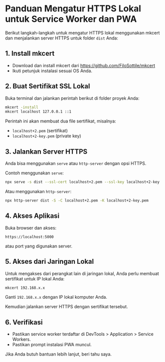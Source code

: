 # Panduan Mengatur HTTPS Lokal untuk Service Worker dan PWA

Berikut langkah-langkah untuk mengatur HTTPS lokal menggunakan mkcert dan menjalankan server HTTPS untuk folder `dist` Anda:

## 1. Install mkcert

- Download dan install mkcert dari https://github.com/FiloSottile/mkcert
- Ikuti petunjuk instalasi sesuai OS Anda.

## 2. Buat Sertifikat SSL Lokal

Buka terminal dan jalankan perintah berikut di folder proyek Anda:

```bash
mkcert -install
mkcert localhost 127.0.0.1 ::1
```

Perintah ini akan membuat dua file sertifikat, misalnya:

- `localhost+2.pem` (sertifikat)
- `localhost+2-key.pem` (private key)

## 3. Jalankan Server HTTPS

Anda bisa menggunakan `serve` atau `http-server` dengan opsi HTTPS.

Contoh menggunakan `serve`:

```bash
npx serve -s dist --ssl-cert localhost+2.pem --ssl-key localhost+2-key.pem
```

Atau menggunakan `http-server`:

```bash
npx http-server dist -S -C localhost+2.pem -K localhost+2-key.pem
```

## 4. Akses Aplikasi

Buka browser dan akses:

```
https://localhost:5000
```

atau port yang digunakan server.

## 5. Akses dari Jaringan Lokal

Untuk mengakses dari perangkat lain di jaringan lokal, Anda perlu membuat sertifikat untuk IP lokal Anda:

```bash
mkcert 192.168.x.x
```

Ganti `192.168.x.x` dengan IP lokal komputer Anda.

Kemudian jalankan server HTTPS dengan sertifikat tersebut.

## 6. Verifikasi

- Pastikan service worker terdaftar di DevTools > Application > Service Workers.
- Pastikan prompt instalasi PWA muncul.

Jika Anda butuh bantuan lebih lanjut, beri tahu saya.
